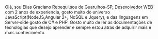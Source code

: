 Olá, sou Elias Graciano Rebequi,sou de Guarulhos-SP, Desevolvedor WEB com 2 anos de experiencia, gosto muito do universo JavaScript(NodeJS,Angular 2+, NoSQL e Jquery),
e das linguagens em Server-side gosto de C# e PHP.
Gosto muito de ler as documentações de tecnologias que desejo aprender e sempre estou atras de adquirir mais e mais conhecimento.
